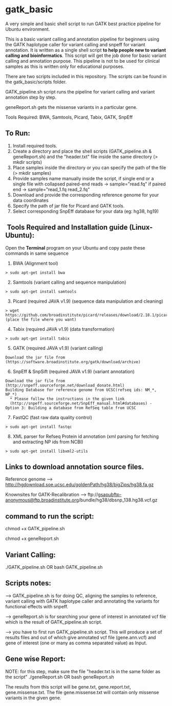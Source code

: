 # gatk_basic
A very simple and basic shell script to run GATK best practice pipeline for Ubuntu environment.

This is a basic variant calling and annotation pipeline for beginners using the GATK haplotype caller for variant calling and snpeff for variant annotation. 
It is written as a single shell script <b>to help people new to variant calling and bioinformatics</b>. This script will get the job done for basic variant calling and annotation purpose. This pipeline is not to be used for clinical samples as this is written only for educational purposes.

There are two scripts included in this repository. The scripts can be found in the gatk_basic/scripts folder.

GATK_pipeline.sh script runs the pipeline for variant calling and variant annotation step by step.

geneReport.sh gets the missense variants in a particular gene. 

Tools Required:
BWA, Samtools, Picard, Tabix, GATK, SnpEff

 
 
 To Run:
------
  1. Install required tools.
  2. Create a directory and place the shell scripts (GATK_pipeline.sh & geneReport.sh) and the "header.txt" file inside the same directory (> mkdir scripts)
  3. Place samples inside the directory or you can specify the path of the file (> mkdir samples)
  4. Provide samples name manually inside the script,
      if single end or a single file with collapsed paired-end reads -> sample="read.fq"
      if paired end -> sample="read_1.fq read_2.fq"
  5. Download and provide the corresponding reference genome for your data coordinates
  6. Specify the path of jar file for Picard and GATK tools.
  7. Select corresponding SnpEff database for your data (eg: hg38, hg19)
 
  
  Tools Required and Installation guide (Linux-Ubuntu):
----------------------------------------------------

Open the <b>Terminal</b> program on your Ubuntu and copy paste these commands in same sequence

  1. BWA  (Alignment tool)
    
    > sudo apt-get install bwa

  2. Samtools  (variant calling and sequence manipulation)
    
    > sudo apt-get install samtools

  3. Picard (required JAVA v1.9) (sequence data manipulation and cleaning)

    > wget https://github.com/broadinstitute/picard/releases/download/2.18.1/picard.jar
    (place the file where you want)

  4. Tabix (required JAVA v1.9) (data transformation)

    > sudo apt-get install tabix 

  5. GATK (required JAVA v1.9) (variant calling)

    Download the jar file from (https://software.broadinstitute.org/gatk/download/archive)

  6. SnpEff & SnpSift (required JAVA v1.9) (variant annotation)

    Download the jar file from (http://snpeff.sourceforge.net/download_donate.html)
    Building Database for reference genome from UCSC(refseq ids: NM_*, NP_*)
      * Please follow the instructions in the given link
      (http://snpeff.sourceforge.net/SnpEff_manual.html#databases) - Option 3: Building a database from RefSeq table from UCSC 

  7. FastQC (fast raw data quality control)

    > sudo apt-get install fastqc

  8. XML parser for Refseq Protein id annotation (xml parsing for fetching and extracting NP ids from NCBI)

    > sudo apt-get install libxml2-utils

Links to download annotation source files.
------------------------------

Reference genome --> http://hgdownload.soe.ucsc.edu/goldenPath/hg38/bigZips/hg38.fa.gz

Knownsites for GATK-Recalibration --> ftp://gsapubftp-anonymous@ftp.broadinstitute.org/bundle/hg38/dbsnp_138.hg38.vcf.gz


  command to run the script:
  -------------------------

  chmod +x GATK_pipeline.sh
  
  chmod +x geneReport.sh

  Variant Calling:
  -------------------------
  ./GATK_pipeline.sh 
  OR 
  bash GATK_pipeline.sh

  Scripts notes:
  --------------
  --> GATK_pipeline.sh is for doing QC, aligning the samples to reference, variant calling with GATK haplotype caller and annotating the variants for functional effects with snpeff.
  
  --> geneReport.sh is for searching your gene of interest in annotated vcf file which is the result of GATK_pipeline.sh script.
  
  --> you have to first run GATK_pipeline.sh script. This will produce a set of results files and out of which give annotated vcf file (gene.ann.vcf) and gene of interest (one or many as comma separated value) as Input.
  

  Gene wise Report:
  -----------------
  NOTE: for this step, make sure the file "header.txt is in the same folder as the script"
  ./geneReport.sh
  OR
  bash geneReport.sh

  The results from this script will be gene.txt, gene.report.txt, gene.missense.txt. The file gene.missense.txt will contain only missense variants in the given gene.


